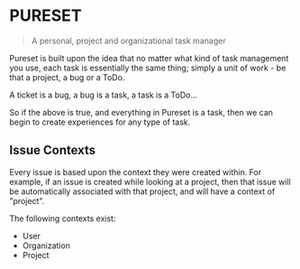 # PURESET

> A personal, project and organizational task manager

Pureset is built upon the idea that no matter what kind of task management you use, each task is
essentially the same thing; simply a unit of work - be that a project, a bug or a ToDo.

A ticket is a bug, a bug is a task, a task is a ToDo...

So if the above is true, and everything in Pureset is a task, then we can begin to create
experiences for any type of task.


## Issue Contexts

Every issue is based upon the context they were created within. For example, if an issue is created
while looking at a project, then that issue will be automatically associated with that project, and
will have a context of "project".

The following contexts exist:

 - User
 - Organization
 - Project